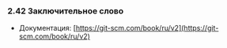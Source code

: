 ### **2.42 Заключительное слово**
- Документация: [https://git-scm.com/book/ru/v2](https://git-scm.com/book/ru/v2)